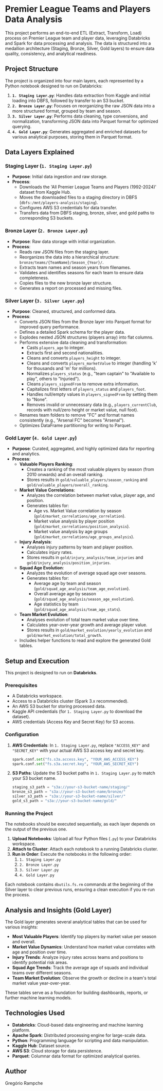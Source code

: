 # Premier League Teams and Players Data Analysis

This project performs an end-to-end ETL (Extract, Transform, Load) process on Premier League team and player data, leveraging Databricks and Spark for data processing and analysis. The data is structured into a medallion architecture (Staging, Bronze, Silver, Gold layers) to ensure data quality, consistency, and analytical readiness.

## Project Structure

The project is organized into four main layers, each represented by a Python notebook designed to run on Databricks:

1.  **`1. Staging Layer.py`**: Handles data extraction from Kaggle and initial loading into DBFS, followed by transfer to an S3 bucket.
2.  **`2. Bronze Layer.py`**: Focuses on reorganizing the raw JSON data into a more structured format, grouped by team and season.
3.  **`3. Silver Layer.py`**: Performs data cleaning, type conversions, and normalization, transforming JSON data into Parquet format for optimized querying.
4.  **`4. Gold Layer.py`**: Generates aggregated and enriched datasets for various analytical purposes, storing them in Parquet format.

## Data Layers Explained

### Staging Layer (`1. Staging Layer.py`)

* **Purpose**: Initial data ingestion and raw storage.
* **Process**:
    * Downloads the 'All Premier League Teams and Players (1992-2024)' dataset from Kaggle Hub.
    * Moves the downloaded files to a staging directory in DBFS (`dbfs:/mnt/players-analysis/staging`).
    * Configures AWS S3 credentials for data transfer.
    * Transfers data from DBFS staging, bronze, silver, and gold paths to corresponding S3 buckets.

### Bronze Layer (`2. Bronze Layer.py`)

* **Purpose**: Raw data storage with initial organization.
* **Process**:
    * Reads raw JSON files from the staging layer.
    * Reorganizes the data into a hierarchical structure: `bronze/teams/{TeamName}/Season_{Year}/`.
    * Extracts team names and season years from filenames.
    * Validates and identifies seasons for each team to ensure data completeness.
    * Copies files to the new bronze layer structure.
    * Generates a report on processed and missing files.

### Silver Layer (`3. Silver Layer.py`)

* **Purpose**: Cleaned, structured, and conformed data.
* **Process**:
    * Converts JSON files from the Bronze layer into Parquet format for improved query performance.
    * Defines a detailed Spark schema for the player data.
    * Explodes nested JSON structures (players array) into flat columns.
    * Performs extensive data cleaning and transformation:
        * Casts `players_age` to integer.
        * Extracts first and second nationalities.
        * Cleans and converts `players_height` to integer.
        * Cleans and converts `players_marketValue` to integer (handling 'k' for thousands and 'm' for millions).
        * Normalizes `players_status` (e.g., "team captain" to "Available to play", others to "Injuried").
        * Cleans `players_signedFrom` to remove extra information.
        * Capitalizes first letters of `players_status` and `players_foot`.
        * Handles null/empty values in `players_signedFrom` by setting them to "None".
        * Removes invalid or unnecessary data (e.g., `players_currentClub`, records with null/zero height or market value, null foot).
    * Renames team folders to remove "FC" and format names consistently (e.g., "Arsenal FC" becomes "Arsenal").
    * Optimizes DataFrame partitioning for writing to Parquet.

### Gold Layer (`4. Gold Layer.py`)

* **Purpose**: Curated, aggregated, and highly optimized data for reporting and analytics.
* **Process**:
    * **Valuable Players Ranking**:
        * Creates a ranking of the most valuable players by season (from 2010 onwards) and an overall ranking.
        * Stores results in `gold/valuable_players/season_ranking` and `gold/valuable_players/overall_ranking`.
    * **Market Value Correlations**:
        * Analyzes the correlation between market value, player age, and position.
        * Generates tables for:
            * Age vs. Market Value correlation by season (`gold/market_correlations/age_correlation`).
            * Market value analysis by player position (`gold/market_correlations/position_analysis`).
            * Market value analysis by age groups (`gold/market_correlations/age_groups_analysis`).
    * **Injury Analysis**:
        * Analyses injury patterns by team and player position.
        * Calculates injury rates.
        * Stores results in `gold/injury_analysis/team_injuries` and `gold/injury_analysis/position_injuries`.
    * **Squad Age Evolution**:
        * Analyzes the evolution of average squad age over seasons.
        * Generates tables for:
            * Average age by team and season (`gold/squad_age_analysis/team_age_evolution`).
            * Overall average age by season (`gold/squad_age_analysis/season_age_evolution`).
            * Age statistics by team (`gold/squad_age_analysis/team_age_stats`).
    * **Team Market Evolution**:
        * Analyses evolution of total team market value over time.
        * Calculates year-over-year growth and average player value.
        * Stores results in `gold/market_evolution/yearly_evolution` and `gold/market_evolution/total_growth`.
    * Includes helper functions to read and explore the generated Gold tables.

## Setup and Execution

This project is designed to run on **Databricks**.

### Prerequisites

* A Databricks workspace.
* Access to a Databricks cluster (Spark 3.x recommended).
* An AWS S3 bucket for storing processed data.
* Kaggle API credentials (for `1. Staging Layer.py` to download the dataset).
* AWS credentials (Access Key and Secret Key) for S3 access.

### Configuration

1.  **AWS Credentials**: In `1. Staging Layer.py`, replace `"ACCESS_KEY"` and `"SECRET_KEY"` with your actual AWS S3 access key and secret key.
    ```python
    spark.conf.set("fs.s3a.access.key", "YOUR_AWS_ACCESS_KEY")
    spark.conf.set("fs.s3a.secret.key", "YOUR_AWS_SECRET_KEY")
    ```
2.  **S3 Paths**: Update the S3 bucket paths in `1. Staging Layer.py` to match your S3 bucket name.
    ```python
    staging_s3_path = "s3a://your-s3-bucket-name/staging/"
    bronze_s3_path = "s3a://your-s3-bucket-name/bronze/"
    silver_s3_path = "s3a://your-s3-bucket-name/silver/"
    gold_s3_path = "s3a://your-s3-bucket-name/gold/"
    ```

### Running the Project

The notebooks should be executed sequentially, as each layer depends on the output of the previous one.

1.  **Upload Notebooks**: Upload all four Python files (`.py`) to your Databricks workspace.
2.  **Attach to Cluster**: Attach each notebook to a running Databricks cluster.
3.  **Run in Order**: Execute the notebooks in the following order:
    1.  `1. Staging Layer.py`
    2.  `2. Bronze Layer.py`
    3.  `3. Silver Layer.py`
    4.  `4. Gold Layer.py`

Each notebook contains `dbutils.fs.rm` commands at the beginning of the Silver layer to clear previous runs, ensuring a clean execution if you re-run the process.

## Analysis and Insights (Gold Layer)

The Gold layer generates several analytical tables that can be used for various insights:

* **Most Valuable Players**: Identify top players by market value per season and overall.
* **Market Value Dynamics**: Understand how market value correlates with age and position over time.
* **Injury Trends**: Analyze injury rates across teams and positions to identify potential risk areas.
* **Squad Age Trends**: Track the average age of squads and individual teams over different seasons.
* **Team Market Evolution**: Observe the growth or decline in a team's total market value year-over-year.

These tables serve as a foundation for building dashboards, reports, or further machine learning models.

## Technologies Used

* **Databricks**: Cloud-based data engineering and machine learning platform.
* **Apache Spark**: Distributed processing engine for large-scale data.
* **Python**: Programming language for scripting and data manipulation.
* **Kaggle Hub**: Dataset source.
* **AWS S3**: Cloud storage for data persistence.
* **Parquet**: Columnar data format for optimized analytical queries.

## Author
Gregório Rampche
